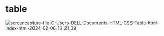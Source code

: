 # table
![screencapture-file-C-Users-DELL-Documents-HTML-CSS-Table-html-index-html-2024-02-06-16_21_39](https://github.com/Dhrumitsuthar/table/assets/157884790/48607b82-396b-49d8-9362-27a26518c3b0)

